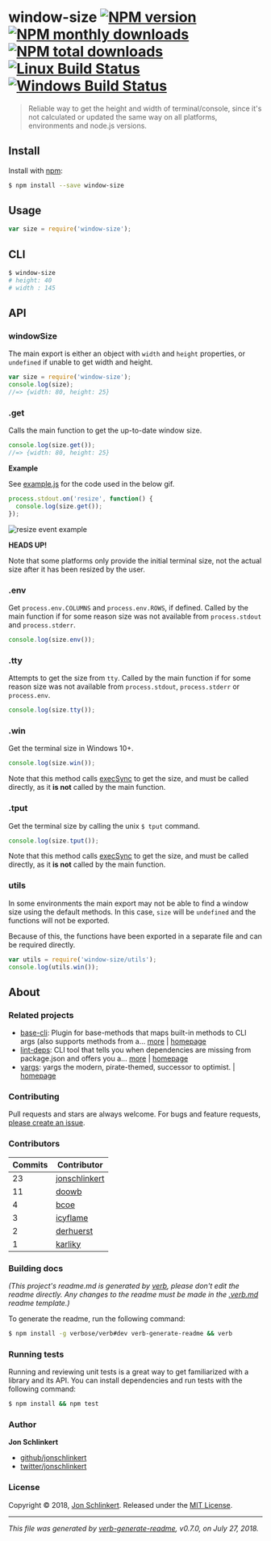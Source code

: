 # window-size [![NPM version](https://img.shields.io/npm/v/window-size.svg?style=flat)](https://www.npmjs.com/package/window-size) [![NPM monthly downloads](https://img.shields.io/npm/dm/window-size.svg?style=flat)](https://npmjs.org/package/window-size)  [![NPM total downloads](https://img.shields.io/npm/dt/window-size.svg?style=flat)](https://npmjs.org/package/window-size) [![Linux Build Status](https://img.shields.io/travis/jonschlinkert/window-size.svg?style=flat&label=Travis)](https://travis-ci.org/jonschlinkert/window-size) [![Windows Build Status](https://img.shields.io/appveyor/ci/jonschlinkert/window-size.svg?style=flat&label=AppVeyor)](https://ci.appveyor.com/project/jonschlinkert/window-size)

> Reliable way to get the height and width of terminal/console, since it's not calculated or updated the same way on all platforms, environments and node.js versions.

## Install

Install with [npm](https://www.npmjs.com/):

```sh
$ npm install --save window-size
```

## Usage

```js
var size = require('window-size');
```

## CLI

```sh
$ window-size
# height: 40
# width : 145
```

## API

### windowSize

The main export is either an object with `width` and `height` properties, or `undefined` if unable to get width and height.

```js
var size = require('window-size');
console.log(size); 
//=> {width: 80, height: 25}
```

### .get

Calls the main function to get the up-to-date window size.

```js
console.log(size.get());
//=> {width: 80, height: 25}
```

**Example**

See [example.js](example.js) for the code used in the below gif.

```js
process.stdout.on('resize', function() {
  console.log(size.get());
});
```

![resize event example](https://github.com/jonschlinkert/window-size/blob/master/resize.gif)

**HEADS UP!**

Note that some platforms only provide the initial terminal size, not the actual size after it has been resized by the user.

### .env

Get `process.env.COLUMNS` and `process.env.ROWS`, if defined. Called by the main function if for some reason size was not available from `process.stdout` and `process.stderr`.

```js
console.log(size.env());
```

### .tty

Attempts to get the size from `tty`. Called by the main function if for some reason size was not available from `process.stdout`, `process.stderr` or `process.env`.

```js
console.log(size.tty());
```

### .win

Get the terminal size in Windows 10+.

```js
console.log(size.win());
```

Note that this method calls [execSync](https://nodejs.org/api/child_process.html#child_process_child_process_execsync_command_options) to get the size, and must be called directly, as it **is not** called by the main function.

### .tput

Get the terminal size by calling the unix `$ tput` command.

```js
console.log(size.tput());
```

Note that this method calls [execSync](https://nodejs.org/api/child_process.html#child_process_child_process_execsync_command_options) to get the size, and must be called directly, as it **is not** called by the main function.

### utils

In some environments the main export may not be able to find a window size using the default methods. In this case, `size` will be `undefined` and the functions will not be exported.

Because of this, the functions have been exported in a separate file and can be required directly.

```js
var utils = require('window-size/utils');
console.log(utils.win());
```

## About

### Related projects

* [base-cli](https://www.npmjs.com/package/base-cli): Plugin for base-methods that maps built-in methods to CLI args (also supports methods from a… [more](https://github.com/node-base/base-cli) | [homepage](https://github.com/node-base/base-cli "Plugin for base-methods that maps built-in methods to CLI args (also supports methods from a few plugins, like 'base-store', 'base-options' and 'base-data'.")
* [lint-deps](https://www.npmjs.com/package/lint-deps): CLI tool that tells you when dependencies are missing from package.json and offers you a… [more](https://github.com/jonschlinkert/lint-deps) | [homepage](https://github.com/jonschlinkert/lint-deps "CLI tool that tells you when dependencies are missing from package.json and offers you a choice to install them. Also tells you when dependencies are listed in package.json but are not being used anywhere in your project. Node.js command line tool and API")
* [yargs](https://www.npmjs.com/package/yargs): yargs the modern, pirate-themed, successor to optimist. | [homepage](http://yargs.js.org/ "yargs the modern, pirate-themed, successor to optimist.")

### Contributing

Pull requests and stars are always welcome. For bugs and feature requests, [please create an issue](../../issues/new).

### Contributors

| **Commits** | **Contributor** |  
| --- | --- |  
| 23 | [jonschlinkert](https://github.com/jonschlinkert) |  
| 11 | [doowb](https://github.com/doowb) |  
| 4  | [bcoe](https://github.com/bcoe) |  
| 3  | [icyflame](https://github.com/icyflame) |  
| 2  | [derhuerst](https://github.com/derhuerst) |  
| 1  | [karliky](https://github.com/karliky) |  

### Building docs

_(This project's readme.md is generated by [verb](https://github.com/verbose/verb-generate-readme), please don't edit the readme directly. Any changes to the readme must be made in the [.verb.md](.verb.md) readme template.)_

To generate the readme, run the following command:

```sh
$ npm install -g verbose/verb#dev verb-generate-readme && verb
```

### Running tests

Running and reviewing unit tests is a great way to get familiarized with a library and its API. You can install dependencies and run tests with the following command:

```sh
$ npm install && npm test
```

### Author

**Jon Schlinkert**

* [github/jonschlinkert](https://github.com/jonschlinkert)
* [twitter/jonschlinkert](https://twitter.com/jonschlinkert)

### License

Copyright © 2018, [Jon Schlinkert](https://github.com/jonschlinkert).
Released under the [MIT License](LICENSE).

***

_This file was generated by [verb-generate-readme](https://github.com/verbose/verb-generate-readme), v0.7.0, on July 27, 2018._